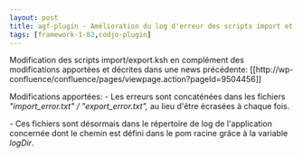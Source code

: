 ```yaml
---
layout: post
title: agf-plugin - Amélioration du log d'erreur des scripts import et export.ksh
tags: [framework-1-82,codjo-plugin]
---
```

Modification des scripts import/export.ksh en complément des modifications apportées et décrites dans une news précédente: [[http://wp-confluence/confluence/pages/viewpage.action?pageId=9504456]]

Modifications apportées:
\- Les erreurs sont concaténées dans les fichiers _"import_error.txt" / "export_error.txt",_ au lieu d'être écrasées à chaque fois.

\- Ces fichiers sont désormais dans le répertoire de log de l'application concernée dont le chemin est défini dans le pom racine grâce à la variable _logDir_.